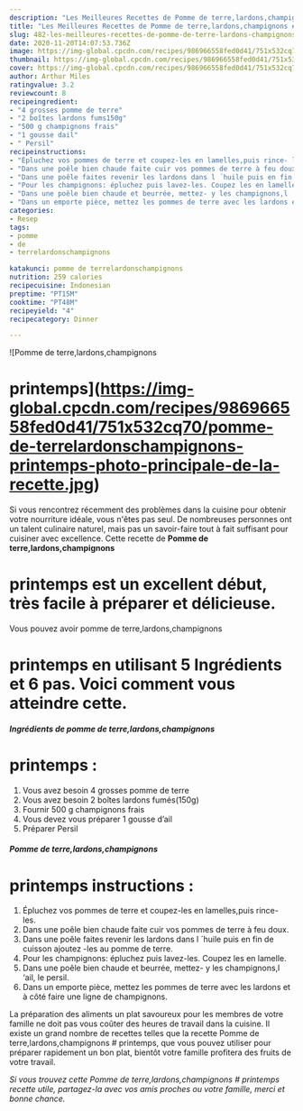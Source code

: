 ```yaml
---
description: "Les Meilleures Recettes de Pomme de terre,lardons,champignons # printemps"
title: "Les Meilleures Recettes de Pomme de terre,lardons,champignons # printemps"
slug: 482-les-meilleures-recettes-de-pomme-de-terre-lardons-champignons-printemps
date: 2020-11-20T14:07:53.736Z
image: https://img-global.cpcdn.com/recipes/986966558fed0d41/751x532cq70/pomme-de-terrelardonschampignons-printemps-photo-principale-de-la-recette.jpg
thumbnail: https://img-global.cpcdn.com/recipes/986966558fed0d41/751x532cq70/pomme-de-terrelardonschampignons-printemps-photo-principale-de-la-recette.jpg
cover: https://img-global.cpcdn.com/recipes/986966558fed0d41/751x532cq70/pomme-de-terrelardonschampignons-printemps-photo-principale-de-la-recette.jpg
author: Arthur Miles
ratingvalue: 3.2
reviewcount: 8
recipeingredient:
- "4 grosses pomme de terre"
- "2 boîtes lardons fums150g"
- "500 g champignons frais"
- "1 gousse dail"
- " Persil"
recipeinstructions:
- "Épluchez vos pommes de terre et coupez-les en lamelles,puis rince- les."
- "Dans une poêle bien chaude faite cuir vos pommes de terre à feu doux."
- "Dans une poêle faites revenir les lardons dans l ´huile puis en fin de cuisson ajoutez -les au pomme de terre."
- "Pour les champignons: épluchez puis lavez-les. Coupez les en lamelle."
- "Dans une poêle bien chaude et beurrée, mettez- y les champignons,l ‘ail, le persil."
- "Dans un emporte pièce, mettez les pommes de terre avec les lardons et à côté faire une ligne de champignons."
categories:
- Resep
tags:
- pomme
- de
- terrelardonschampignons

katakunci: pomme de terrelardonschampignons 
nutrition: 259 calories
recipecuisine: Indonesian
preptime: "PT15M"
cooktime: "PT48M"
recipeyield: "4"
recipecategory: Dinner

---
```



![Pomme de terre,lardons,champignons
# printemps](https://img-global.cpcdn.com/recipes/986966558fed0d41/751x532cq70/pomme-de-terrelardonschampignons-printemps-photo-principale-de-la-recette.jpg)

Si vous rencontrez récemment des problèmes dans la cuisine pour obtenir votre nourriture idéale, vous n'êtes pas seul. De nombreuses personnes ont un talent culinaire naturel, mais pas un savoir-faire tout à fait suffisant pour cuisiner avec excellence. Cette recette de <strong> Pomme de terre,lardons,champignons
# printemps </strong> est un excellent début, très facile à préparer et délicieuse.

<!--inarticleads1-->

Vous pouvez avoir pomme de terre,lardons,champignons
# printemps en utilisant 5 Ingrédients et 6 pas. Voici comment vous atteindre cette.

##### Ingrédients de pomme de terre,lardons,champignons
# printemps :

1. Vous avez besoin 4 grosses pomme de terre
1. Vous avez besoin 2 boîtes lardons fumés(150g)
1. Fournir 500 g champignons frais
1. Vous devez vous préparer 1 gousse d’ail
1. Préparer  Persil




<!--inarticleads2-->

##### Pomme de terre,lardons,champignons
# printemps instructions :

1. Épluchez vos pommes de terre et coupez-les en lamelles,puis rince- les.
1. Dans une poêle bien chaude faite cuir vos pommes de terre à feu doux.
1. Dans une poêle faites revenir les lardons dans l ´huile puis en fin de cuisson ajoutez -les au pomme de terre.
1. Pour les champignons: épluchez puis lavez-les. Coupez les en lamelle.
1. Dans une poêle bien chaude et beurrée, mettez- y les champignons,l ‘ail, le persil.
1. Dans un emporte pièce, mettez les pommes de terre avec les lardons et à côté faire une ligne de champignons.




<!--inarticleads1-->

<p>
La préparation des aliments un plat savoureux pour les membres de votre famille ne doit pas vous coûter des heures de travail dans la cuisine. Il existe un grand nombre de recettes telles que la recette Pomme de terre,lardons,champignons
# printemps, que vous pouvez utiliser pour préparer rapidement un bon plat, bientôt votre famille profitera des fruits de votre travail.
</p>

<p>
<i>Si vous trouvez cette Pomme de terre,lardons,champignons
# printemps recette utile, partagez-la avec vos amis proches ou votre famille, merci et bonne chance.</i>
</p>
